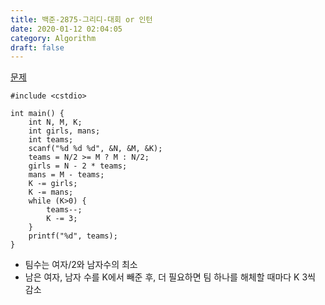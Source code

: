 ```yaml
---
title: 백준-2875-그리디-대회 or 인턴
date: 2020-01-12 02:04:05
category: Algorithm
draft: false
---
```


[문제](https://www.acmicpc.net/problem/2875)

```c++{3}
#include <cstdio>

int main() {
	int N, M, K;
	int girls, mans;
	int teams;
	scanf("%d %d %d", &N, &M, &K);
	teams = N/2 >= M ? M : N/2;
	girls = N - 2 * teams;
	mans = M - teams;
	K -= girls;
	K -= mans;
	while (K>0) {
		teams--;
		K -= 3;
	}
	printf("%d", teams);
}
```

- 팀수는 여자/2와 남자수의 최소
- 남은 여자, 남자 수를 K에서 빼준 후, 더 필요하면 팀 하나를 해체할 때마다 K 3씩 감소
